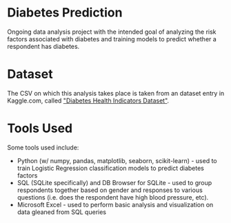 # Diabetes Prediction

Ongoing data analysis project with the intended goal of analyzing the risk factors associated with diabetes and training models to predict whether a respondent has diabetes.

# Dataset

The CSV on which this analysis takes place is taken from an dataset entry in Kaggle.com, called ["Diabetes Health Indicators Dataset"](https://www.kaggle.com/datasets/alexteboul/diabetes-health-indicators-dataset).

# Tools Used

Some tools used include:

* Python (w/ numpy, pandas, matplotlib, seaborn, scikit-learn) - used to train Logistic Regression classification models to predict diabetes factors
* SQL (SQLite specifically) and DB Browser for SQLite - used to group respondents together based on gender and responses to various questions (i.e. does the respondent have high blood pressure, etc).
* Microsoft Excel - used to perform basic analysis and visualization on data gleaned from SQL queries
